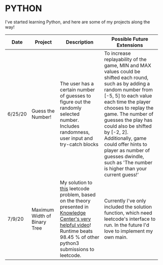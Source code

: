 # PYTHON
I've started learning Python, and here are some of my projects along the way!


| Date          | Project            | Description | Possible Future Extensions |
| ------------- | ------------------ | ------------- | ------------- |
| 6/25/20       | Guess the Number!  | The user has a certain number of guesses to figure out the randomly selected number. Includes randomness, user input and try-catch blocks  | To increase replayability of the game, MIN and MAX values could be shifted each round, such as by adding a random number from [-5, 5] to each value each time the player chooses to replay the game. The number of guesses the play has could also be shifted by [-2, 2]. Additionally, game could offer hints to player as number of guesses dwindle, such as 'The number is higher than your current guess!'  |
| 7/9/20        | Maximum Width of Binary Tree | My solution to [this](https://leetcode.com/problems/maximum-width-of-binary-tree/) leetcode problem, based on the theory presented in [Knowledge Center's very helpful video](https://www.youtube.com/watch?v=le-ZZSQRebw)! Runtime beats 98.45 % of other python3 submissions to leetcode. | Currently I've only included the solution function, which need leetcode's interface to run. In the future I'd love to implement my own main. |
